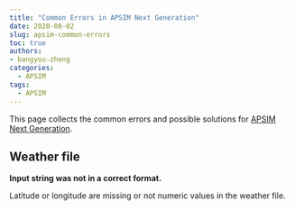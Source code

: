 ```yaml
---
title: "Common Errors in APSIM Next Generation"
date: 2020-08-02
slug: apsim-common-errors
toc: true
authors:
- bangyou-zheng
categories:
  - APSIM
tags:
  - APSIM
---
```



This page collects the common errors and possible solutions for [APSIM Next Generation](https://apsim.info).


## Weather file

**Input string was not in a correct format.**

Latitude or longitude are missing or not numeric values in the weather file. 

